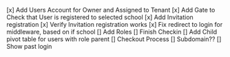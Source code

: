 [x] Add Users Account for Owner and Assigned to Tenant
[x] Add Gate to Check that User is registered to selected school
[x] Add Invitation registration
[x] Verify Invitation registration works
[x] Fix redirect to login for middleware, based on if school
[] Add Roles
[] Finish Checkin
[] Add Child pivot table for users with role parent
[] Checkout Process
[] Subdomain??
[] Show past login